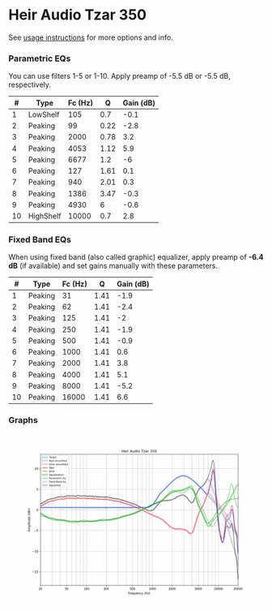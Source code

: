 # Heir Audio Tzar 350
See [usage instructions](https://github.com/jaakkopasanen/AutoEq#usage) for more options and info.

### Parametric EQs
You can use filters 1-5 or 1-10. Apply preamp of -5.5 dB or -5.5 dB, respectively.

|   # | Type      |   Fc (Hz) |    Q |   Gain (dB) |
|-----|-----------|-----------|------|-------------|
|   1 | LowShelf  |       105 | 0.7  |        -0.1 |
|   2 | Peaking   |        99 | 0.22 |        -2.8 |
|   3 | Peaking   |      2000 | 0.78 |         3.2 |
|   4 | Peaking   |      4053 | 1.12 |         5.9 |
|   5 | Peaking   |      6677 | 1.2  |        -6   |
|   6 | Peaking   |       127 | 1.61 |         0.1 |
|   7 | Peaking   |       940 | 2.01 |         0.3 |
|   8 | Peaking   |      1386 | 3.47 |        -0.3 |
|   9 | Peaking   |      4930 | 6    |        -0.6 |
|  10 | HighShelf |     10000 | 0.7  |         2.8 |

### Fixed Band EQs
When using fixed band (also called graphic) equalizer, apply preamp of **-6.4 dB** (if available) and set gains manually with these parameters.

|   # | Type    |   Fc (Hz) |    Q |   Gain (dB) |
|-----|---------|-----------|------|-------------|
|   1 | Peaking |        31 | 1.41 |        -1.9 |
|   2 | Peaking |        62 | 1.41 |        -2.4 |
|   3 | Peaking |       125 | 1.41 |        -2   |
|   4 | Peaking |       250 | 1.41 |        -1.9 |
|   5 | Peaking |       500 | 1.41 |        -0.9 |
|   6 | Peaking |      1000 | 1.41 |         0.6 |
|   7 | Peaking |      2000 | 1.41 |         3.8 |
|   8 | Peaking |      4000 | 1.41 |         5.1 |
|   9 | Peaking |      8000 | 1.41 |        -5.2 |
|  10 | Peaking |     16000 | 1.41 |         6.6 |

### Graphs
![](./Heir%20Audio%20Tzar%20350.png)
